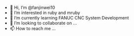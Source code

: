 - 👋 Hi, I’m @fanjinwei10
- 👀 I’m interested in ruby and mruby
- 🌱 I’m currently learning FANUC CNC System Development
- 💞️ I’m looking to collaborate on ...
- 📫 How to reach me ...

<!---
fanjinwei10/fanjinwei10 is a ✨ special ✨ repository because its `README.md` (this file) appears on your GitHub profile.
You can click the Preview link to take a look at your changes.
--->

